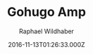 ---
title: Gohugo Amp
github: https://github.com/wildhaber/gohugo-amp
demo: https://gohugo-amp.gohugohq.com/
author: Raphael Wildhaber
ssg:
  - Hugo
cms:
  - Markdown
date: 2016-11-13T01:26:33.000Z
description: ⚡ AMP starter theme for gohugo https://gohugo-amp.gohugohq.com
draft: true
publish_date: '2016-11-13T01:26:33Z'
update_date: '2018-07-04T20:38:41Z'
github_star: 218
github_fork: 60
---